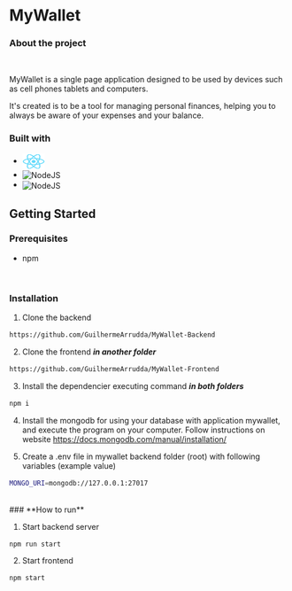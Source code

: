 # **MyWallet**

### **About the project**

<br/>

MyWallet is a single page application designed to be used by devices such as cell phones tablets and computers.

It's created is to be a tool for managing personal finances, helping you to always be aware of your expenses and your balance.

### **Built with**

- <img align="center" alt="React" height="30" width="40" src="https://raw.githubusercontent.com/devicons/devicon/master/icons/react/react-original.svg">
-  <img align="center" alt="NodeJS" height="70" width="90" src="https://cdn.jsdelivr.net/gh/devicons/devicon/icons/nodejs/nodejs-original-wordmark.svg" />
- <img align="center" alt="NodeJS" height="40" width="50" src="https://cdn.jsdelivr.net/gh/devicons/devicon/icons/mongodb/mongodb-original-wordmark.svg" />

## **Getting Started**

### **Prerequisites**

- npm

<br />

### **Installation**

1.  Clone the backend
```sh
https://github.com/GuilhermeArrudda/MyWallet-Backend
```
2. Clone the frontend ***in another folder***
```sh
https://github.com/GuilhermeArrudda/MyWallet-Frontend
```
3. Install the dependencier executing command ***in both folders***
```sh
npm i
```
4. Install the mongodb for using your database with application mywallet, and execute the program on your computer. Follow instructions on website  https://docs.mongodb.com/manual/installation/

5. Create a .env file in mywallet backend folder (root) with following variables (example value)
```sh
MONGO_URI=mongodb://127.0.0.1:27017
```
<br/>
### **How to run**

1. Start backend server

```sh
npm run start
```

2. Start frontend

```sh
npm start
```
